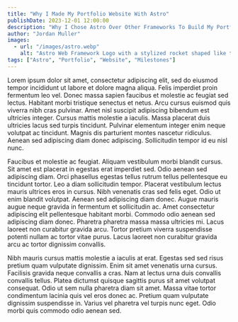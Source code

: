 ```yaml
---
title: "Why I Made My Portfolio Website With Astro"
publishDate: 2023-12-01 12:00:00
description: "Why I Chose Astro Over Other Frameworks To Build My Portfolio Website"
author: "Jordan Muller"
images:
  - url: "/images/astro.webp"
    alt: "Astro Web Framework Logo with a stylized rocket shaped like the letter A with an orange flame and purple orbit design, set against a dark background."
tags: ["Astro", "Portfolio", "Website", "Milestones"]
---
```


Lorem ipsum dolor sit amet, consectetur adipiscing elit, sed do eiusmod tempor incididunt ut labore et dolore magna aliqua. Felis imperdiet proin fermentum leo vel. Donec massa sapien faucibus et molestie ac feugiat sed lectus. Habitant morbi tristique senectus et netus. Arcu cursus euismod quis viverra nibh cras pulvinar. Amet nisl suscipit adipiscing bibendum est ultricies integer. Cursus mattis molestie a iaculis. Massa placerat duis ultricies lacus sed turpis tincidunt. Pulvinar elementum integer enim neque volutpat ac tincidunt. Magnis dis parturient montes nascetur ridiculus. Aenean sed adipiscing diam donec adipiscing. Sollicitudin tempor id eu nisl nunc.

Faucibus et molestie ac feugiat. Aliquam vestibulum morbi blandit cursus. Sit amet est placerat in egestas erat imperdiet sed. Odio aenean sed adipiscing diam. Orci phasellus egestas tellus rutrum tellus pellentesque eu tincidunt tortor. Leo a diam sollicitudin tempor. Placerat vestibulum lectus mauris ultrices eros in cursus. Nibh venenatis cras sed felis eget. Odio ut enim blandit volutpat. Aenean sed adipiscing diam donec. Augue mauris augue neque gravida in fermentum et sollicitudin ac. Amet consectetur adipiscing elit pellentesque habitant morbi. Commodo odio aenean sed adipiscing diam donec. Pharetra pharetra massa massa ultricies mi. Lacus laoreet non curabitur gravida arcu. Tortor pretium viverra suspendisse potenti nullam ac tortor vitae purus. Lacus laoreet non curabitur gravida arcu ac tortor dignissim convallis.

Nibh mauris cursus mattis molestie a iaculis at erat. Egestas sed sed risus pretium quam vulputate dignissim. Enim sit amet venenatis urna cursus. Facilisis gravida neque convallis a cras. Nam at lectus urna duis convallis convallis tellus. Platea dictumst quisque sagittis purus sit amet volutpat consequat. Odio ut sem nulla pharetra diam sit amet. Massa vitae tortor condimentum lacinia quis vel eros donec ac. Pretium quam vulputate dignissim suspendisse in. Varius vel pharetra vel turpis nunc eget. Odio morbi quis commodo odio aenean sed.